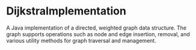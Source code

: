 # DijkstraImplementation
A Java implementation of a directed, weighted graph data structure. The graph supports operations such as node and edge insertion, removal, and various utility methods for graph traversal and management.
